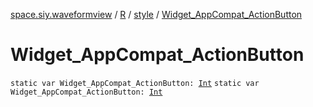[space.siy.waveformview](../../index.md) / [R](../index.md) / [style](index.md) / [Widget_AppCompat_ActionButton](./-widget_-app-compat_-action-button.md)

# Widget_AppCompat_ActionButton

`static var Widget_AppCompat_ActionButton: `[`Int`](https://kotlinlang.org/api/latest/jvm/stdlib/kotlin/-int/index.html)
`static var Widget_AppCompat_ActionButton: `[`Int`](https://kotlinlang.org/api/latest/jvm/stdlib/kotlin/-int/index.html)